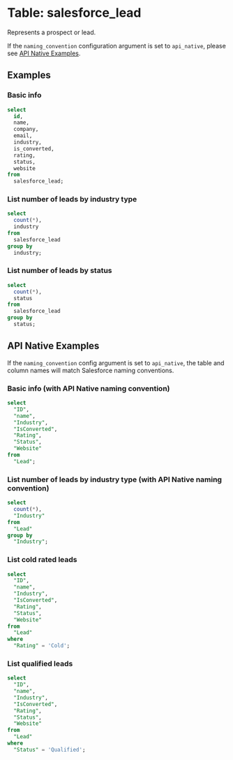 # Table: salesforce_lead

Represents a prospect or lead.

If the `naming_convention` configuration argument is set to `api_native`, please see [API Native Examples](https://hub.steampipe.io/plugins/turbot/salesforce/tables/salesforce_lead#api_native_examples).

## Examples

### Basic info

```sql
select
  id,
  name,
  company,
  email,
  industry,
  is_converted,
  rating,
  status,
  website
from
  salesforce_lead;
```

### List number of leads by industry type

```sql
select
  count(*),
  industry
from
  salesforce_lead
group by
  industry;
```

### List number of leads by status

```sql
select
  count(*),
  status
from
  salesforce_lead
group by
  status;
```

## API Native Examples

If the `naming_convention` config argument is set to `api_native`, the table and column names will match Salesforce naming conventions.

### Basic info (with API Native naming convention)

```sql
select
  "ID",
  "name",
  "Industry",
  "IsConverted",
  "Rating",
  "Status",
  "Website"
from
  "Lead";
```

### List number of leads by industry type (with API Native naming convention)

```sql
select
  count(*),
  "Industry"
from
  "Lead"
group by
  "Industry";
```

### List cold rated leads

```sql
select
  "ID",
  "name",
  "Industry",
  "IsConverted",
  "Rating",
  "Status",
  "Website"
from
  "Lead"
where
  "Rating" = 'Cold';
```

### List qualified leads

```sql
select
  "ID",
  "name",
  "Industry",
  "IsConverted",
  "Rating",
  "Status",
  "Website"
from
  "Lead"
where
  "Status" = 'Qualified';
```
